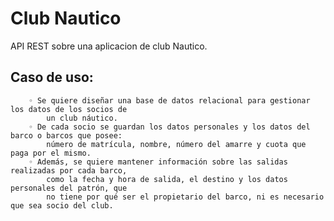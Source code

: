 # Club Nautico

API REST sobre una aplicacion de  club Nautico.

## Caso de uso:
        ◦ Se quiere diseñar una base de datos relacional para gestionar los datos de los socios de 
            un club náutico.
        ◦ De cada socio se guardan los datos personales y los datos del barco o barcos que posee: 
            número de matrícula, nombre, número del amarre y cuota que paga por el mismo. 
        ◦ Además, se quiere mantener información sobre las salidas realizadas por cada barco, 
            como la fecha y hora de salida, el destino y los datos personales del patrón, que 
            no tiene por qué ser el propietario del barco, ni es necesario que sea socio del club.